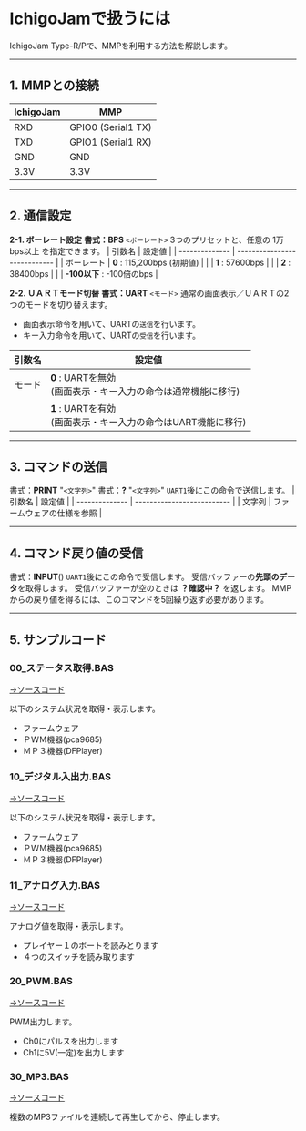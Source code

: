 # IchigoJamで扱うには

IchigoJam Type-R/Pで、MMPを利用する方法を解説します。

---
## 1. MMPとの接続
| IchigoJam  | MMP                |
| ---------- | ------------------ |
| RXD        | GPIO0 (Serial1 TX) |
| TXD        | GPIO1 (Serial1 RX) |
| GND        | GND                |
| 3.3V       | 3.3V               |

---
## 2. 通信設定
**2-1. ボーレート設定** 
**書式：BPS** `<ボーレート>`
3つのプリセットと、任意の 1万 bps以上 を指定できます。
| 引数名         | 設定値                       |
| -------------- | ---------------------------- |
| ボーレート     | **0** : 115,200bps (初期値) |
|                | **1** : 57600bps            |
|                | **2** : 38400bps            |
|                | **-100以下** : -100倍のbps  |


**2-2. ＵＡＲＴモード切替** 
**書式：UART** `<モード>`
通常の画面表示／ＵＡＲＴの2つのモードを切り替えます。
- 画面表示命令を用いて、UARTの`送信`を行います。
- キー入力命令を用いて、UARTの`受信`を行います。

| 引数名 | 設定値                       |
| ------ | ---------------------------- |
| モード | **0** : UARTを無効<br>(画面表示・キー入力の命令は通常機能に移行)|
|        | **1** : UARTを有効<br>(画面表示・キー入力の命令はUART機能に移行)|

---
## 3. コマンドの送信
書式：**PRINT** "`<文字列>`"
書式：**?** "`<文字列>`"
`UART1`後にこの命令で送信します。
| 引数名         | 設定値                     |
| -------------- | -------------------------- |
| 文字列         | ファームウェアの仕様を参照 |

---
## 4. コマンド戻り値の受信
書式：**INPUT**()
`UART1`後にこの命令で受信します。
受信バッファーの**先頭のデータ**を取得します。
受信バッファーが空のときは **？確認中？** を返します。
MMPからの戻り値を得るには、このコマンドを5回繰り返す必要があります。

---
## 5. サンプルコード
### 00_ステータス取得.BAS
[→ソースコード](./サンプル/00_ステータス取得.BAS)

以下のシステム状況を取得・表示します。
- ファームウェア
- ＰＷＭ機器(pca9685)
- ＭＰ３機器(DFPlayer)

### 10_デジタル入出力.BAS
[→ソースコード](./サンプル/10_デジタル入出力.BAS)

以下のシステム状況を取得・表示します。
- ファームウェア
- ＰＷＭ機器(pca9685)
- ＭＰ３機器(DFPlayer)

### 11_アナログ入力.BAS
[→ソースコード](./サンプル/11_アナログ入力.BAS)

アナログ値を取得・表示します。
- プレイヤー１のポートを読みとります
- ４つのスイッチを読み取ります

### 20_PWM.BAS
[→ソースコード](./サンプル/20_PWM.BAS)

PWM出力します。
- Ch0にパルスを出力します
- Ch1に5V(一定)を出力します

### 30_MP3.BAS
[→ソースコード](./サンプル/30_MP3.BAS)

複数のMP3ファイルを連続して再生してから、停止します。